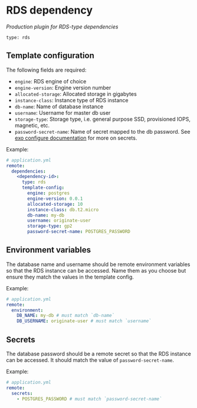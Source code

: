 # RDS dependency

_Production plugin for RDS-type dependencies_

`type: rds`

## Template configuration
The following fields are required:
- `engine`: RDS engine of choice
- `engine-version`: Engine version number
- `allocated-storage`: Allocated storage in gigabytes
- `instance-class`: Instance type of RDS instance
- `db-name`: Name of database instance
- `username`: Username for master db user
- `storage-type`: Storage type, i.e. general purpose SSD, provisioned IOPS, magnetic, etc.
- `password-secret-name`: Name of secret mapped to the db password. See [exo configure documentation](https://github.com/Originate/exosphere/blob/master/documentation/commands/configure.md) for more on secrets.

Example:
```yml
# application.yml
remote:
  dependencies:
    <dependency-id>:
      type: rds
      template-config:
        engine: postgres
        engine-version: 0.0.1
        allocated-storage: 10
        instance-class: db.t2.micro
        db-name: my-db
        username: originate-user
        storage-type: gp2
        password-secret-name: POSTGRES_PASSWORD
```

## Environment variables
The database name and username should be remote environment variables so that the RDS instance can be accessed. Name them as you choose but ensure they match the values in the template config.

Example:
```yml
# application.yml
remote:
  environment:
    DB_NAME: my-db # must match `db-name`
    DB_USERNAME: originate-user # must match `username`
```

## Secrets
The database password should be a remote secret so that the RDS instance can be accessed. It should match the value of `password-secret-name`.

Example:
```yml
# application.yml
remote:
  secrets:
    - POSTGRES_PASSWORD # must match `password-secret-name`
```

